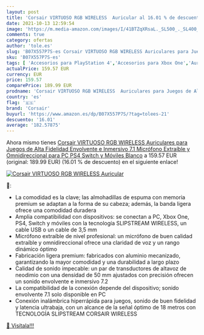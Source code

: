 ```yaml
---
layout: post
title: 'Corsair VIRTUOSO RGB WIRELESS  Auricular al 16.01 % de descuento'
date: 2021-10-13 12:59:54
image: 'https://m.media-amazon.com/images/I/41BTZqXRsaL._SL500_._SL400_.jpg'
comments: true
category: ofertas
author: 'tole.es'
slug: 'B07X557P7S-es Corsair VIRTUOSO RGB WIRELESS Auriculares para Juegos de...'
sku: 'B07X557P7S-es'
tags: [ 'Accesorios para PlayStation 4','Accesorios para Xbox One','Auriculares gaming con micrófono para PlayStation 4','Auriculares gaming para Xbox One','Hardware y juegos para PlayStation 4','Hardware y juegos para Xbox One','Videojuegos','corsair','ps4', ]
actualPrice: 159.57 EUR
currency: EUR
price: 159.57
comparePrice: 189.99 EUR
prodname: 'Corsair VIRTUOSO RGB WIRELESS  Auriculares para Juegos de Alta Fidelidad  Envolvente e Inmersivo 7.1  Micrófono Extraíble y Omnidireccional  para PC  PS4  Switch y Móviles  Blanco'
country: 'es'
flag: '🇪🇸'
brand: 'Corsair'
buyurl: 'https://www.amazon.es/dp/B07X557P7S/?tag=tolees-21'
descuento: '16.01'
average: '182.57875'
---
```


Ahora mismo tienes [Corsair VIRTUOSO RGB WIRELESS  Auriculares para Juegos de Alta Fidelidad  Envolvente e Inmersivo 7.1  Micrófono Extraíble y Omnidireccional  para PC  PS4  Switch y Móviles  Blanco](https://www.amazon.es/dp/B07X557P7S/?tag=tolees-21) a 159.57 EUR (original: 189.99 EUR) (16.01 %  de descuento) en el siguiente enlace!

[![Corsair VIRTUOSO RGB WIRELESS  Auricular](https://m.media-amazon.com/images/I/41BTZqXRsaL._SL500_._SL400_.jpg)](https://www.amazon.es/dp/B07X557P7S/?tag=tolees-21)

🔎:

- La comodidad es la clave; las almohadillas de espuma con memoria premium se adaptan a la forma de su cabeza; además, la banda ligera ofrece una comodidad duradera
- Amplia compatibilidad con dispositivos: se conectan a PC, Xbox One, PS4, Switch y móviles con la tecnología SLIPSTREAM WIRELESS, un cable USB o un cable de 3,5 mm
- Micrófono extraíble de nivel profesional: un micrófono de buen calidad extraíble y omnidireccional ofrece una claridad de voz y un rango dinámico óptimo
- Fabricación ligera premium: fabricados con aluminio mecanizado, garantizando la mayor comodidad y una durabilidad a largo plazo
- Calidad de sonido impecable: un par de transductores de altavoz de neodimio con una densidad de 50 mm ajustados con precisión ofrecen un sonido envolvente e inmersivo 7.2
- La compatibilidad de la conexión depende del dispositivo; sonido envolvente 7.1 solo disponible en PC
- Conexión inalámbrica hiperrápida para juegos, sonido de buen fidelidad y latencia ultrabaja, con un alcance de la señal óptimo de 18 metros con TECNOLOGÍA SLIPSTREAM CORSAIR WIRELESS

[🛒 Visítala!!!](https://www.amazon.es/dp/B07X557P7S/?tag=tolees-21)
